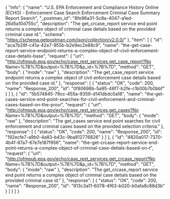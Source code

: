 {
  "info": {
    "name": "U.S. EPA Enforcement and Compliance History Online (ECHO) - Enforcement Case Search Enforcement Criminal Case Summary Report Search",
    "_postman_id": "8fe96a31-5c8a-4047-a1ed-26d5a10d755c",
    "description": "The get_crcase_report service end point returns a complex object of criminal case detials based on the provided criminal case id.",
    "schema": "https://schema.getpostman.com/json/collection/v2.0.0/"
  },
  "item": [
    {
      "id": "aca7b28f-c41a-42e7-955b-b2e9ec2e88c9",
      "name": "the-get-case-report-service-endpoint-returns-a-complex-object-of-civil-enforcement-case-details-base",
      "request": {
        "url": "http://ofmpub.epa.gov/echo/case_rest_services.get_case_report?No Name=%7B%7D&output=%7B%7D&p_id=%7B%7D",
        "method": "GET",
        "body": {
          "mode": "raw"
        },
        "description": "The get_case_report service endpoint returns a complex object of civil enforcement case details based on the provided case id."
      },
      "response": [
        {
          "status": "OK",
          "code": 200,
          "name": "Response_200",
          "id": "0f80698b-5a95-46f7-b2fe-c1b00b7b0bbf"
        }
      ]
    },
    {
      "id": "5b574845-79cc-455a-9359-d141dbdc0a18",
      "name": "the-get-cases-service-end-point-searches-for-civil-enforcement-and-criminal-cases-based-on-the-provi",
      "request": {
        "url": "http://ofmpub.epa.gov/echo/case_rest_services.get_cases?No Name=%7B%7D&output=%7B%7D",
        "method": "GET",
        "body": {
          "mode": "raw"
        },
        "description": "The get_cases service end point searches for civil enforcement and criminal cases based on the provided selection criteria."
      },
      "response": [
        {
          "status": "OK",
          "code": 200,
          "name": "Response_200",
          "id": "192ecfe7-a9b0-4a83-b43c-9ba812776826"
        }
      ]
    },
    {
      "id": "4820a017-7370-4b4f-87a7-67e7e187f956",
      "name": "the-get-crcase-report-service-end-point-returns-a-complex-object-of-criminal-case-detials-based-on-t",
      "request": {
        "url": "http://ofmpub.epa.gov/echo/case_rest_services.get_crcase_report?No Name=%7B%7D&output=%7B%7D&p_id=%7B%7D",
        "method": "GET",
        "body": {
          "mode": "raw"
        },
        "description": "The get_crcase_report service end point returns a complex object of criminal case detials based on the provided criminal case id."
      },
      "response": [
        {
          "status": "OK",
          "code": 200,
          "name": "Response_200",
          "id": "913c3a11-6078-4f63-b020-b0afa8c88d3b"
        }
      ]
    }
  ]
}
